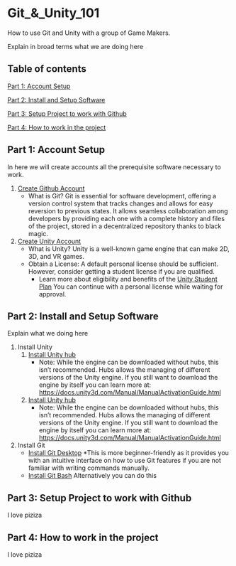 # Git_&_Unity_101
How to use Git and Unity with a group of Game Makers.

Explain in broad terms what we are doing here

## Table of contents

[Part 1: Account Setup](https://github.com/vittorio-corbo/Git_-_Unity_101/blob/main/README.md#part-1-account-setup)

[Part 2: Install and Setup Software](https://github.com/vittorio-corbo/Git_-_Unity_101/blob/main/README.md#part-2-install-and-setup-software)

[Part 3: Setup Project to work with Github](https://github.com/vittorio-corbo/Git_-_Unity_101/blob/main/README.md#part-3-setup-project-to-work-with-github)

[Part 4: How to work in the project](https://github.com/vittorio-corbo/Git_-_Unity_101/blob/main/README.md#part-4-how-to-work-in-the-project)

## Part 1: Account Setup
In here we will create accounts all the prerequisite software necessary to work.
1. [Create Github Account](https://learn.microsoft.com/en-us/visualstudio/version-control/git-create-github-account?view=vs-2022)
   * What is Git? Git is essential for software development, offering a version control system that tracks changes and allows for easy reversion to previous states. It allows seamless collaboration among developers by providing each one with a complete history and files of the project, stored in a decentralized repository thanks to black magic.
2. [Create Unity Account](https://support.unity.com/hc/en-us/articles/208626336-How-do-I-create-a-Unity-ID-account)
   * What is Unity? Unity is a well-known game engine that can make 2D, 3D, and VR games.
   * Obtain a License: A default personal license should be sufficient. However, consider getting a student license if you are qualified.
     * Learn more about eligibility and benefits of the [Unity Student Plan](https://unity.com/products/unity-student)
You can continue with a personal license while waiting for approval.
   
## Part 2: Install and Setup Software
Explain what we doing here
1. Install Unity
   1. [Install Unity hub](https://unity.com/download)
      * Note: While the engine can be downloaded without hubs, this isn’t recommended. Hubs allows the managing of different versions of the Unity engine. If you still want to download the engine by itself you can learn more at: https://docs.unity3d.com/Manual/ManualActivationGuide.html
   2. [Install Unity hub](https://unity.com/download)
      * Note: While the engine can be downloaded without hubs, this isn’t recommended. Hubs allows the managing of different versions of the Unity engine. If you still want to download the engine by itself you can learn more at: https://docs.unity3d.com/Manual/ManualActivationGuide.html
2. Install Git
   * [Install Git Desktop](https://desktop.github.com/)
       *This is more beginner-friendly as it provides you with an intuitive interface on how to use Git features if you are not familiar with writing commands manually.
   * [Install Git Bash](https://git-scm.com/downloads) Alternatively you can do this


## Part 3: Setup Project to work with Github
I love piziza

## Part 4: How to work in the project
I love piziza

